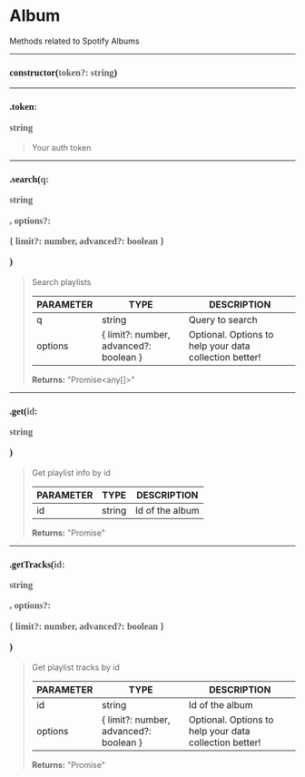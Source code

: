 # Album

Methods related to Spotify Albums

---
<h3 style="font-family: consolas;" id="constructor">constructor(<font style="opacity: 0.7; font-weight: light;">token?: string</font>)</h3>


---
<h3 style="font-family: consolas;" id="token">.token<font style="opacity: 0.7; font-weight: light;">: <p>string</p></font></h3>

> Your auth token
> 

---
<h3 style="font-family: consolas;" id="search">.search(<font style="opacity: 0.7; font-weight: light;">q: <p>string</p>, options?: <p>{ limit?: number, advanced?: boolean }</p></font>)</h3>

> Search playlists
> 
> | PARAMETER   | TYPE    | DESCRIPTION    |
> |--------|---------|----------------|
> | q | string | Query to search |
> | options | { limit?: number, advanced?: boolean } | <font style="opacity: 07;">Optional. </font>Options to help your data collection better! |
> 
> **Returns:** "Promise<any[]>"

---
<h3 style="font-family: consolas;" id="get">.get(<font style="opacity: 0.7; font-weight: light;">id: <p>string</p></font>)</h3>

> Get playlist info by id
> 
> | PARAMETER   | TYPE    | DESCRIPTION    |
> |--------|---------|----------------|
> | id | string | Id of the album |
> 
> **Returns:** "Promise<any>"

---
<h3 style="font-family: consolas;" id="gettracks">.getTracks(<font style="opacity: 0.7; font-weight: light;">id: <p>string</p>, options?: <p>{ limit?: number, advanced?: boolean }</p></font>)</h3>

> Get playlist tracks by id
> 
> | PARAMETER   | TYPE    | DESCRIPTION    |
> |--------|---------|----------------|
> | id | string | Id of the album |
> | options | { limit?: number, advanced?: boolean } | <font style="opacity: 07;">Optional. </font>Options to help your data collection better! |
> 
> **Returns:** "Promise<any>"